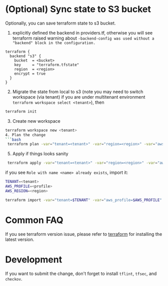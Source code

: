 # (Optional) Sync state to S3 bucket
Optionally, you can save terraform state to s3 bucket.
1. explicitly defined the backend in providers.tf, otherwise you will see terraform raised warning about `-backend-config was used without a "backend" block in the configuration.`
```hcl
terraform {
  backend "s3" {
    bucket  = <bucket>
    key     = "terraform.tfstate"
    region  = <region>
    encrypt = true
  }
}
```
2. Migrate the state from local to s3 (note you may need to switch workspace (via tenant) if you are under multitenant environment `terraform workspace select <tenant>`), then
```bash
terraform init
```
3. Create new workspace
```bash
terraform workspace new <tenant>
4. Plan the change
```bash
 terraform plan -var="tenant=<tenant>" -var="region=<region>" -var="aws_profile=<profile>"
```
5. Apply if things looks sanity
```bash
 terraform apply -var="tenant=<tenant>" -var="region=<region>" -var="aws_profile=<profile>"
```
if you see `Role with name <name> already exists`, import it:
```bash
TENANT=<tenant>
AWS_PROFILE=<profile>
AWS_REGION=<region>

terraform import -var="tenant=$TENANT" -var="aws_profile=$AWS_PROFILE" -var="region=$AWS_REGION" module.bootstrap.aws_iam_role.deductive_role DeductiveAssumeRole-${TENANT}
```

# Common FAQ
If you see terraform version issue, please refer to [terraform](https://developer.hashicorp.com/terraform/install)
for installing the latest version.

# Development
If you want to submit the change, don't forget to install `tflint`, `tfsec`, and `checkov`.